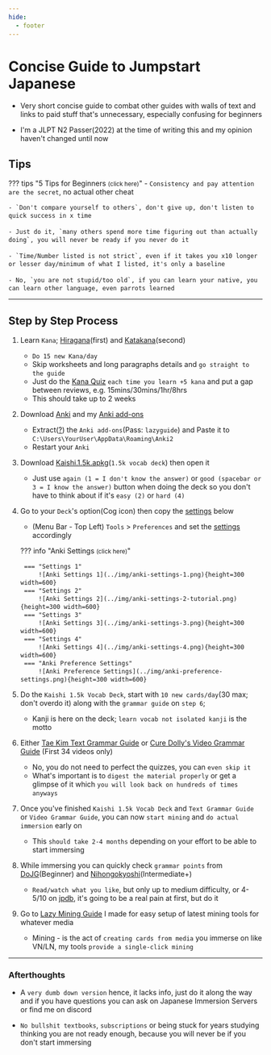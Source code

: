 ```yaml
---
hide:
  - footer
---
```

# Concise Guide to Jumpstart Japanese

- Very short concise guide to combat other guides with walls of text and links to paid stuff that's unnecessary, especially confusing for beginners

- I'm a JLPT N2 Passer(2022) at the time of writing this and my opinion haven't changed until now

## Tips

??? tips "5 Tips for Beginners <small>(click here)</small>"
    - `Consistency and pay attention are the secret`, no actual other cheat

    - `Don't compare yourself to others`, don't give up, don't listen to quick success in x time

    - Just do it, `many others spend more time figuring out than actually doing`, you will never be ready if you never do it

    - `Time/Number listed is not strict`, even if it takes you x10 longer or lesser day/minimum of what I listed, it's only a baseline

    - No, `you are not stupid/too old`, if you can learn your native, you can learn other language, even parrots learned

---

## Step by Step Process

1. Learn `Kana`; [Hiragana](https://www.tofugu.com/japanese/learn-hiragana/)(first) and [Katakana](https://www.tofugu.com/japanese/learn-katakana/)(second)
    - `Do 15 new Kana/day`
    - Skip worksheets and long paragraphs details and `go straight to the guide`
    - Just do the [Kana Quiz](https://kana-quiz.tofugu.com/) `each time you learn +5 kana` and put a gap between reviews, e.g. 15mins/30mins/1hr/8hrs
    - This should take up to 2 weeks

2. Download [Anki](https://apps.ankiweb.net/) and my [Anki add-ons](https://drive.google.com/drive/folders/1dfmYAp0eg_bhhAkohUISYaS6B6QOBtww?usp=sharing)
    - Extract([?](https://www.webhostinghub.com/help/learn/website/managing-files/extract-file)) the `Anki add-ons`(Pass: `lazyguide`) and Paste it to `C:\Users\YourUser\AppData\Roaming\Anki2`
    - Restart your `Anki`

3. Download [Kaishi.1.5k.apkg](https://github.com/donkuri/Kaishi/releases/latest)(`1.5k vocab deck`) then open it
    - Just use `again (1 = I don't know the answer)` or `good (spacebar or 3 = I know the answer)` button when doing the deck so you don't have to think about if it's `easy (2)` or `hard (4)`

4. Go to your `Deck`'s option(Cog icon) then copy the [settings](conciseGuideToJumpstartJP.md/#__tabbed_1_1) below
    - (Menu Bar - Top Left) `Tools` > `Preferences` and set the [settings](conciseGuideToJumpstartJP.md/#__tabbed_1_5) accordingly

    ??? info "Anki Settings <small>(click here)</small>"
    
        === "Settings 1"
            ![Anki Settings 1](../img/anki-settings-1.png){height=300 width=600}
        === "Settings 2"
            ![Anki Settings 2](../img/anki-settings-2-tutorial.png){height=300 width=600}
        === "Settings 3"
            ![Anki Settings 3](../img/anki-settings-3.png){height=300 width=600}
        === "Settings 4"
            ![Anki Settings 4](../img/anki-settings-4.png){height=300 width=600}
        === "Anki Preference Settings"
            ![Anki Preference Settings](../img/anki-preference-settings.png){height=300 width=600}

5. Do the `Kaishi 1.5k Vocab Deck`, start with `10 new cards/day`(30 max; don't overdo it) along with the `grammar guide` on `step 6`;
    - Kanji is here on the deck; `learn vocab not isolated kanji` is the motto

6. Either [Tae Kim Text Grammar Guide](https://guidetojapanese.org/learn/grammar/basic) or [Cure Dolly's Video Grammar Guide](https://www.youtube.com/playlist?list=PLg9uYxuZf8x_A-vcqqyOFZu06WlhnypWj) (First 34 videos only)
    - No, you do not need to perfect the quizzes, you can `even skip it`
    - What's important is to `digest the material properly` or get a glimpse of it which `you will look back on hundreds of times anyways`

7. Once you've finished `Kaishi 1.5k Vocab Deck` and `Text Grammar Guide` or `Video Grammar Guide`, you can now `start mining` and `do actual immersion` early on
    - This `should take 2-4 months` depending on your effort to be able to start immersing

8. While immersing you can quickly check `grammar points` from [DoJG](https://dojglite.github.io/main/)(Beginner) and [Nihongokyoshi](https://nihongokyoshi-net.com/jlpt-grammars/)(Intermediate+)
    - `Read/watch what you like`, but only up to medium difficulty, or 4-5/10 on [jpdb](https://jpdb.io/), it's going to be a real pain at first, but do it

9. Go to [Lazy Mining Guide](index.md) I made for easy setup of latest mining tools for whatever media
    - Mining - is the act of `creating cards from media` you immerse on like VN/LN, my tools `provide a single-click mining`

---

### Afterthoughts

- A `very dumb down version` hence, it lacks info, just do it along the way and if you have questions you can ask on Japanese Immersion Servers or find me on discord

-  `No bullshit textbooks`, `subscriptions` or being stuck for years studying thinking you are not ready enough, because you will never be if you don't start immersing
